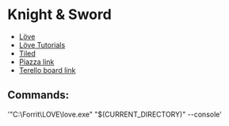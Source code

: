 Knight &amp; Sword
==============

* [Löve](http://love2d.org)
* [Löve Tutorials](https://love2d.org/wiki/Category:Tutorials)
* [Tiled](http://www.mapeditor.org/)
* [Piazza link](https://piazza.com/class/huibikeqsjs1ja)
* [Terello board link](https://trello.com/b/Y22NWyIg/knight-sword)



## Commands:
'"C:\Forrit\LOVE\love.exe" "$(CURRENT_DIRECTORY)" --console'



